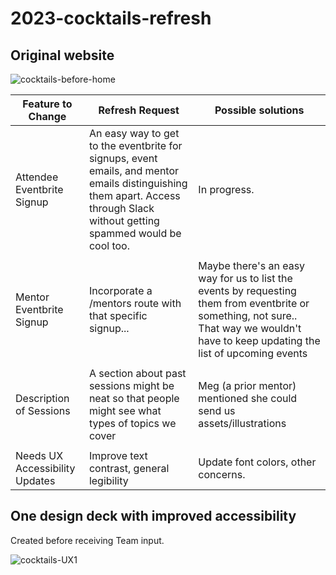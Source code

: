 # 2023-cocktails-refresh

## Original website

![cocktails-before-home](https://github.com/j-kincaid/2023-cocktails-refresh/assets/11914762/c91531bf-d7e3-49fb-aae5-f324efc49a5c)

| Feature to Change | Refresh Request | Possible solutions |
| --- | ------ | -------- |    
| Attendee Eventbrite Signup | An easy way to get to the eventbrite for signups, event emails, and mentor emails distinguishing them apart. Access through Slack without getting spammed would be cool too. | In progress. | 
|    |       |       |      
| Mentor Eventbrite Signup | Incorporate a /mentors route with that specific signup... | Maybe there's an easy way for us to list the events by requesting them from eventbrite or something, not sure.. That way we wouldn't have to keep updating the list of upcoming events | 
|    |       |       |      
| Description of Sessions | A section about past sessions might be neat so that people might see what types of topics we cover |  Meg (a prior mentor) mentioned she could send us assets/illustrations |
|    |       |       |      
| Needs UX Accessibility Updates | Improve text contrast, general legibility |  Update font colors, other concerns. |



## One design deck with improved accessibility

Created before receiving Team input.

![cocktails-UX1](https://github.com/j-kincaid/2023-cocktails-refresh/assets/11914762/ff1cc472-29d0-4ae3-871c-fe69cfb50cfb)
